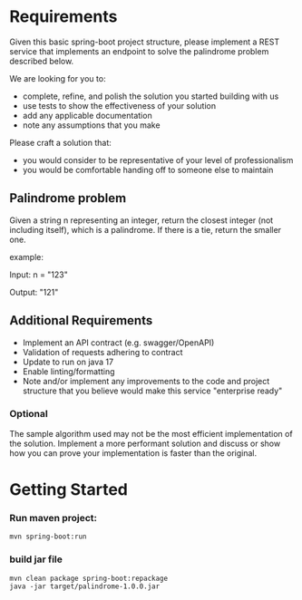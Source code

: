 # Requirements

Given this basic spring-boot project structure, please implement a
REST service that implements an endpoint to solve the palindrome
problem described below.

We are looking for you to:

* complete, refine, and polish the solution you started building with us
* use tests to show the effectiveness of your solution
* add any applicable documentation
* note any assumptions that you make

Please craft a solution that:

* you would consider to be representative of your level of professionalism
* you would be comfortable handing off to someone else to maintain


## Palindrome problem

Given a string n representing an integer, return the closest integer
(not including itself), which is a palindrome. If there is a tie,
return the smaller one.

example:

Input: n = "123"

Output: "121"


## Additional Requirements

* Implement an API contract (e.g. swagger/OpenAPI)
* Validation of requests adhering to contract
* Update to run on java 17
* Enable linting/formatting
* Note and/or implement any improvements to the code and project
  structure that you believe would make this service "enterprise
  ready"

### Optional 

The sample algorithm used may not be the most efficient implementation
of the solution. Implement a more performant solution and discuss or
show how you can prove your implementation is faster than the original.


# Getting Started


### Run maven project:

```shell
mvn spring-boot:run
```

### build jar file 

```shell
mvn clean package spring-boot:repackage
java -jar target/palindrome-1.0.0.jar
```
